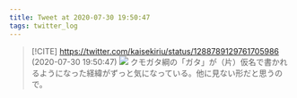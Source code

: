 ```yaml
---
title: Tweet at 2020-07-30 19:50:47
tags: twitter_log
---
```


> [!CITE] https://twitter.com/kaisekiriu/status/1288789129761705986 (2020-07-30 19:50:47)
> ![](https://twitter.com/kaisekiriu/status/1288789129761705986)
> クモガタ綱の「ガタ」が（片）仮名で書かれるようになった経緯がずっと気になっている。他に見ない形だと思うので。
